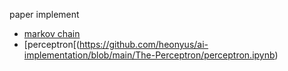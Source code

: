 paper implement

- [markov chain](https://github.com/heonyus/ai-implementation/blob/main/Markov-Chain/markov-chain.ipynb)
- [perceptron[(https://github.com/heonyus/ai-implementation/blob/main/The-Perceptron/perceptron.ipynb)
